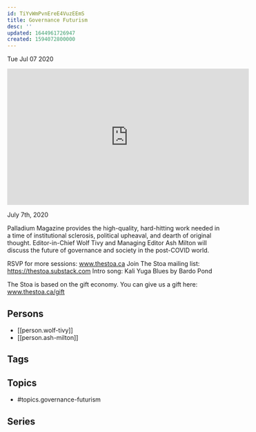 ```yaml
---
id: TiYvWmPvnEreE4VuzEEmS
title: Governance Futurism
desc: ''
updated: 1644961726947
created: 1594072800000
---
```





Tue Jul 07 2020

<iframe width="560" height="315" src="https://www.youtube.com/embed/3x6kBB9FG7A" title="Governance Futurism w/ Wolf Tivy and Ash Milton" frameborder="0" allow="accelerometer; autoplay; clipboard-write; encrypted-media; gyroscope; picture-in-picture" allowfullscreen ></iframe>

July 7th, 2020

Palladium Magazine provides the high-quality, hard-hitting work needed in a time of institutional sclerosis, political upheaval, and dearth of original thought. Editor-in-Chief Wolf Tivy and Managing Editor Ash Milton will discuss the future of governance and society in the post-COVID world.

RSVP for more sessions: www.thestoa.ca
Join The Stoa mailing list: https://thestoa.substack.com
Intro song: Kali Yuga Blues by Bardo Pond

The Stoa is based on the gift economy. You can give us a gift here: www.thestoa.ca/gift

## Persons

- [[person.wolf-tivy]]
- [[person.ash-milton]]

## Tags



## Topics

- #topics.governance-futurism

## Series



